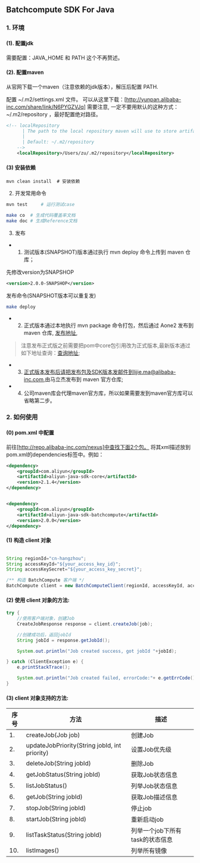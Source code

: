 Batchcompute SDK For Java
-------------------------

### 1. 环境

#### (1). 配置jdk

需要配置：JAVA_HOME 和 PATH 这个不再赘述。

#### (2). 配置maven

从官网下载一个maven（注意依赖的jdk版本），解压后配置 PATH.

配置 ~/.m2/settings.xml 文件。 可以从这里下载：[http://yunpan.alibaba-inc.com/share/link/N6PYGZVJq]
需要注意, 一定不要用默认的这种方式：~/.m2/repository ，最好配置绝对路径。

```xml
<!-- localRepository
      | The path to the local repository maven will use to store artifacts.
      |
      | Default: ~/.m2/repository
    -->
    <localRepository>/Users/zu/.m2/repository</localRepository>
```

#### (3) 安装依赖

```
mvn clean install  # 安装依赖
```

2. 开发常用命令

```bash
mvn test     # 运行测试case

make co  # 生成代码覆盖率文档
make doc # 生成Reference文档
```


3. 发布

* 1. 测试版本(SNAPSHOT)版本通过执行 mvn deploy 命令上传到 maven 仓库；

先修改version为SNAPSHOP

```xml
<version>2.0.0-SNAPSHOP</version>
```

发布命令(SNAPSHOT版本可以重复发)
```bash
make deploy
```

* 2. 正式版本通过本地执行 mvn package 命令打包，然后通过 Aone2 发布到 maven 仓库, [发布地址](http://aone.alibaba-inc.com/aone2/library/upload),
> 注意发布正式版之前需要把pom中core包引用改为正式版本,最新版本通过如下地址查询：[查询地址](http://repo.alibaba-inc.com/nexus/#nexus-search;gav~com.aliyun~aliyun-java-sdk-core~~~);
* 3. 正式版本发布后请把发布包及SDK版本发邮件到lijie.ma@alibaba-inc.com,由马立杰发布到 maven 官方仓库;
* 4. 公司maven库会代理maven官方库，所以如果需要发到maven官方库可以省略第二步。


### 2. 如何使用

#### (0) pom.xml 中配置

前往[http://repo.alibaba-inc.com/nexus]中查找下面2个包。
将其xml描述放到pom.xml的dependencies标签中。例如：

```xml
<dependency>
    <groupId>com.aliyun</groupId>
    <artifactId>aliyun-java-sdk-core</artifactId>
    <version>2.1.4</version>
</dependency>


<dependency>
    <groupId>com.aliyun</groupId>
    <artifactId>aliyun-java-sdk-batchcompute</artifactId>
    <version>2.0.0</version>
</dependency>
```

#### (1) 构造 client 对象

```java

String regionId="cn-hangzhou";
String accessKeyId="${your_access_key_id}";
String accessKeySecret="${your_access_key_secret}";

/** 构造 BatchCompute 客户端 */
BatchCompute client = new BatchComputeClient(regionId, accessKeyId, accessKeySecret);
```

#### (2) 使用 client 对象的方法:

```java
try {
    //使用客户端对象，创建Job
    CreateJobResponse response = client.createJob(job);

    //创建成功后，返回jobId
    String jobId = response.getJobId();

    System.out.println("Job created success, got jobId "+jobId);

} catch (ClientException e) {
    e.printStackTrace();

    System.out.println("Job created failed, errorCode:"+ e.getErrCode()+", errorMessage:"+e.getErrMsg());
}
```

#### (3)  client 对象支持的方法:

| 序号 | 方法 | 描述 |
| ----- | ---- | ---- |
| 1. | createJob(Job job) | 创建Job |
| 2. | updateJobPriority(String jobId, int priority) | 设置Job优先级 |
| 3. | deleteJob(String jobId) | 删除Job |
| 4. | getJobStatus(String jobId) | 获取Job状态信息 |
| 5. | listJobStatus() | 列举Job状态信息 |
| 6. | getJob(String jobId) | 获取Job描述信息 |
| 7. | stopJob(String jobId) | 停止job |
| 8. | startJob(String jobId) | 重新启动job |
| 9. | listTaskStatus(String jobId) | 列举一个job下所有task的状态信息 |
| 10. | listImages() | 列举所有镜像 |


